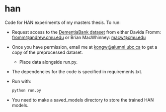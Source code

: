 # han
Code for HAN experiments of my masters thesis. To run: 
- Request access to the [DementiaBank dataset](https://dementia.talkbank.org) from either Davida Fromm: fromm@andrew.cmu.edu or Brian MacWhinney: macw@cmu.edu  
- Once you have permission, email me at kongw@alumni.ubc.ca to get a copy of the preprocessed dataset.
    -  Place data alongside run.py. 

- The dependencies for the code is specified in requirements.txt.
- Run with:
  ```bash
  python run.py
  ```
- You need to make a saved_models directory to store the trained HAN models.